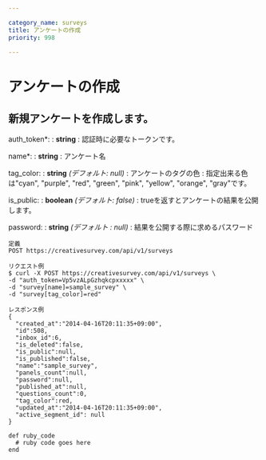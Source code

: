 ```yaml
---

category_name: surveys
title: アンケートの作成
priority: 998

---
```


# アンケートの作成

## 新規アンケートを作成します。


auth_token*:
: __string__
: 認証時に必要なトークンです。

name*:
: __string__
: アンケート名

tag_color:
: __string__ _(デフォルト: null)_
: アンケートのタグの色
: 指定出来る色は"cyan", "purple", "red", "green", "pink", "yellow", "orange", "gray"です。

is_public:
: __boolean__ _(デフォルト: false)_
: trueを返すとアンケートの結果を公開します。

password:
: __string__ _(デフォルト : null)_
: 結果を公開する際に求めるパスワード


~~~
定義
POST https://creativesurvey.com/api/v1/surveys

リクエスト例
$ curl -X POST https://creativesurvey.com/api/v1/surveys \
-d "auth_token=Vp5vzALpGzhqkcpxxxxx" \
-d "survey[name]=sample_survey" \
-d "survey[tag_color]=red"

レスポンス例
{ 
  "created_at":"2014-04-16T20:11:35+09:00",
  "id":508,
  "inbox_id":6,
  "is_deleted":false,
  "is_public":null,
  "is_published":false,
  "name":"sample_survey",
  "panels_count":null,
  "password":null,
  "published_at":null,
  "questions_count":0,
  "tag_color":red,
  "updated_at":"2014-04-16T20:11:35+09:00",
  "active_segment_id": null
}
~~~
 
~~~
def ruby_code
  # ruby code goes here
end
~~~

　
　
